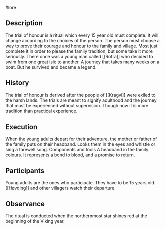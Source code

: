 #lore 
## Description
The trial of honour is a ritual which every 15 year old must complete. It will change according to the choices of the person. The person must choose a way to prove their courage and honour to the family and village. Most just complete it in order to please the family tradition, but some take it more seriously. 
There once was a young man called [[Rofra]] who decided to swim from one great isle to another. A journey that takes many weeks on a boat. But he survived and became a legend.
## History
The trial of honour is derived after the people of [[Kragvi]] were exiled to the harsh lands. The trials are meant to signify adulthood and the journey that must be experienced without supervision. Though now it is more tradition than practical experience.
## Execution
When the young adults depart for their adventure, the mother or father of the family puts on their headband. Looks them in the eyes and whistle or sing a farewell song.
Components and tools
A headband in the family colours. It represents a bond to blood, and a promise to return.
## Participants
Young adults are the ones who participate. They have to be 15 years old. [[Høvding]] and other villagers watch their departure.
## Observance
The ritual is conducted when the northernmost star shines red at the beginning of the Viking year.